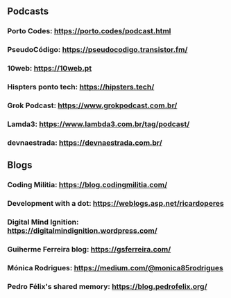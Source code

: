 ## Podcasts

### Porto Codes: <https://porto.codes/podcast.html>

### PseudoCódigo: <https://pseudocodigo.transistor.fm/>

### 10web: <https://10web.pt>

### Hispters ponto tech: <https://hipsters.tech/>

### Grok Podcast: <https://www.grokpodcast.com.br/>

### Lamda3: <https://www.lambda3.com.br/tag/podcast/>

### devnaestrada: <https://devnaestrada.com.br/>

## Blogs

### Coding Militia: <https://blog.codingmilitia.com/>

### Development with a dot: <https://weblogs.asp.net/ricardoperes>

### Digital Mind Ignition: <https://digitalmindignition.wordpress.com/>

### Guiherme Ferreira blog: <https://gsferreira.com/>

### Mónica Rodrigues: <https://medium.com/@monica85rodrigues>

### Pedro Félix's shared memory: <https://blog.pedrofelix.org/>